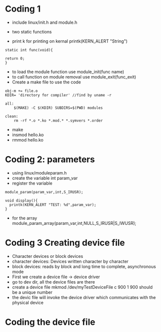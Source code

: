 # Coding 1
* include linux/init.h and module.h

* two static functions
 
* print k for printing on kernal printk(KERN_ALERT "String")

```
static int func(void){

return 0;
}
```

* to load the module function use module_init(func name)
* to call function on module removal use module_exit(func_exit)
* Create a make file to use the code
```
obj-m += file.o
KDIR= 'directory for compiler' //find by uname -r

all:
	$(MAKE) -C $(KDIR) SUBDIRS=$(PWD) modules

clean:
	rm -rf *.o *.ko *.mod.*	*.symvers *.order
```

* make
* insmod hello.ko
* rmmod hello.ko

# Coding 2: parameters

* using linux/moduleparam.h
* create the variable int param_var
* register the variable

``` 
module_param(param_var,int,S_IRUSR);

void display(){
  printk(KERN_ALERT "TEST: %d",param_var);
}

```
* for the array
module_param_array(param_var,int,NULL,S_IRUSR|S_IWUSR);


# Coding 3 Creating device file


* Character devices or block devices
* character devices: Devices written character by character
* block devices: reads by block and long time to complete, asynchronous mode
* First we create a device file -> device driver
* go to dev dir, all the device files are there
* create a device file mkmod /dev/myTestDeviceFile c 900 1 900 should be a unique number
* the devic file will invoke the device driver which communicates with the physical device



# Coding the device file 

 
